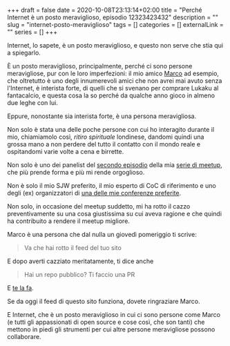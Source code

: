 +++ 
draft = false
date = 2020-10-08T23:13:14+02:00
title = "Perché Internet è un posto meraviglioso, episodio 12323423432"
description = ""
slug = "internet-posto-meraviglioso" 
tags = []
categories = []
externalLink = ""
series = []
+++

Internet, lo sapete, è un posto meraviglioso, e questo non serve che stia qui a spiegarlo.

È un posto meraviglioso, principalmente, perché ci sono persone meravigliose, pur con le loro imperfezioni: il mio amico [Marco](https://cedmax.net/) ad esempio, che oltretutto è uno degli innumerevoli amici che non avrei mai avuto senza l'Internet, è interista forte, di quelli che si svenano per comprare Lukaku al fantacalcio, e questa cosa la so perché da qualche anno gioco in almeno due leghe con lui.

Eppure, nonostante sia interista forte, è una persona meravigliosa.

Non solo è stata una delle poche persone con cui ho interagito durante il mio, chiamiamolo così, _ritiro spirituale_ londinese, dandomi quindi una grossa mano a non perdere del tutto il contatto con il mondo reale e ospitandomi varie volte a cena e birrette.

Non solo è uno dei panelist del [secondo episodio](https://community.codemotion.com/codemotion-italy/meetups/meetup-online-edition-routine-strumenti-e-mindset-che-aiutano-team-collaborare) della mia [serie di meetup](https://www.raibaz.it/posts/meetup-codemotion/), che più prende forma e più mi rende orgoglioso.

Non è solo il mio SJW preferito, il mio esperto di CoC di riferimento e uno degli (ex) organizzatori di [una delle mie conferenze preferite](https://2016.fromthefront.it/).

Non solo, in occasione del meetup suddetto, mi ha rotto il cazzo preventivamente su una cosa giustissima su cui aveva ragione e che quindi ha contribuito a rendere il meetup migliore.

Marco è una persona che dal nulla un giovedì pomeriggio ti scrive:

> Va che hai rotto il feed del tuo sito

E dopo averti cazziato meritatamente, ti dice anche

> Hai un repo pubblico? Ti faccio una PR

E [te la fa](https://github.com/Raibaz/blog/pull/1).

Se da oggi il feed di questo sito funziona, dovete ringraziare Marco.

E Internet, che è un posto meraviglioso in cui ci sono persone come Marco (e tutti gli appassionati di open source e cose così, che son tanti) che mettono in piedi gli strumenti per cui altre persone meravigliose possono collaborare.
